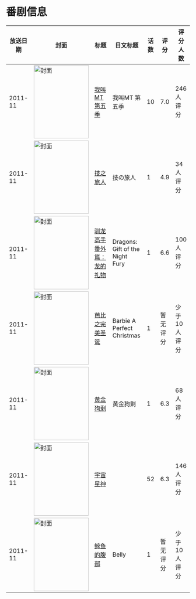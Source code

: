 # 番剧信息

|放送日期|封面|标题|日文标题|话数|评分|评分人数|
|---|---|---|---|---|---|---|
|2011-11|<img src="//lain.bgm.tv/pic/cover/c/1b/3e/26803_s2xEw.jpg" alt="封面" style="width:150px;height:200px;object-fit:cover;">|[我叫MT 第五季](https://bangumi.tv/subject/26803)|我叫MT 第五季|10|7.0|246人评分|
|2011-11|<img src="//lain.bgm.tv/pic/cover/c/f0/16/27899_NOhx3.jpg" alt="封面" style="width:150px;height:200px;object-fit:cover;">|[技之旅人](https://bangumi.tv/subject/27899)|技の旅人|1|4.9|34人评分|
|2011-11|<img src="//lain.bgm.tv/pic/cover/c/4f/d3/110434_aZst8.jpg" alt="封面" style="width:150px;height:200px;object-fit:cover;">|[驯龙高手番外篇：龙的礼物](https://bangumi.tv/subject/110434)|Dragons: Gift of the Night Fury|1|6.6|100人评分|
|2011-11|<img src="//lain.bgm.tv/pic/cover/c/37/ab/116179_e42s6.jpg" alt="封面" style="width:150px;height:200px;object-fit:cover;">|[芭比之完美圣诞](https://bangumi.tv/subject/116179)|Barbie A Perfect Christmas|1|暂无评分|少于10人评分|
|2011-11|<img src="//lain.bgm.tv/pic/cover/c/b6/85/28546_7d7BF.jpg" alt="封面" style="width:150px;height:200px;object-fit:cover;">|[黄金狗剩](https://bangumi.tv/subject/28546)|黄金狗剩|1|6.3|68人评分|
|2011-11|<img src="//lain.bgm.tv/pic/cover/c/04/b8/116141_EmZT6.jpg" alt="封面" style="width:150px;height:200px;object-fit:cover;">|[宇宙星神](https://bangumi.tv/subject/116141)||52|6.3|146人评分|
|2011-11|<img src="//lain.bgm.tv/pic/cover/c/07/74/157973_2C8vV.jpg" alt="封面" style="width:150px;height:200px;object-fit:cover;">|[鲸鱼的腹部](https://bangumi.tv/subject/157973)|Belly|1|暂无评分|少于10人评分|
